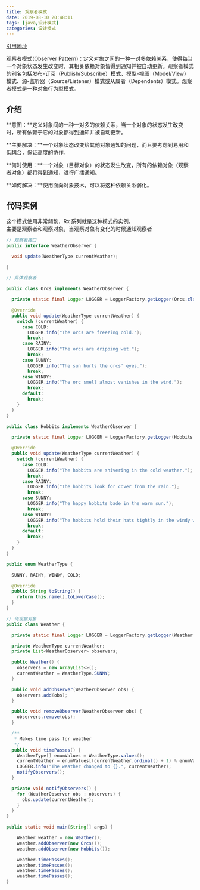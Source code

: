```yaml
---
title: 观察者模式
date: 2019-08-10 20:48:11
tags: [java,设计模式]
categories: 设计模式
---
```


[引用地址](https://github.com/iluwatar/java-design-patterns) 

观察者模式(Observer Pattern)：定义对象之间的一种一对多依赖关系，使得每当一个对象状态发生改变时，其相关依赖对象皆得到通知并被自动更新。观察者模式的别名包括发布-订阅（Publish/Subscribe）模式、模型-视图（Model/View）模式、源-监听器（Source/Listener）模式或从属者（Dependents）模式。观察者模式是一种对象行为型模式。

## 介绍
**意图：**定义对象间的一种一对多的依赖关系，当一个对象的状态发生改变时，所有依赖于它的对象都得到通知并被自动更新。

**主要解决：**一个对象状态改变给其他对象通知的问题，而且要考虑到易用和低耦合，保证高度的协作。

**何时使用：**一个对象（目标对象）的状态发生改变，所有的依赖对象（观察者对象）都将得到通知，进行广播通知。

**如何解决：**使用面向对象技术，可以将这种依赖关系弱化。

## 代码实例
这个模式使用非常频繁，Rx 系列就是这种模式的实例。   
主要是观察者和观察对象，当观察对象有变化的时候通知观察者  


```java
// 观察者接口
public interface WeatherObserver {

  void update(WeatherType currentWeather);

}

// 具体观察者

public class Orcs implements WeatherObserver {

  private static final Logger LOGGER = LoggerFactory.getLogger(Orcs.class);

  @Override
  public void update(WeatherType currentWeather) {
    switch (currentWeather) {
      case COLD:
        LOGGER.info("The orcs are freezing cold.");
        break;
      case RAINY:
        LOGGER.info("The orcs are dripping wet.");
        break;
      case SUNNY:
        LOGGER.info("The sun hurts the orcs' eyes.");
        break;
      case WINDY:
        LOGGER.info("The orc smell almost vanishes in the wind.");
        break;
      default:
        break;
    }
  }
}

public class Hobbits implements WeatherObserver {

  private static final Logger LOGGER = LoggerFactory.getLogger(Hobbits.class);

  @Override
  public void update(WeatherType currentWeather) {
    switch (currentWeather) {
      case COLD:
        LOGGER.info("The hobbits are shivering in the cold weather.");
        break;
      case RAINY:
        LOGGER.info("The hobbits look for cover from the rain.");
        break;
      case SUNNY:
        LOGGER.info("The happy hobbits bade in the warm sun.");
        break;
      case WINDY:
        LOGGER.info("The hobbits hold their hats tightly in the windy weather.");
        break;
      default:
        break;
    }
  }
}

public enum WeatherType {

  SUNNY, RAINY, WINDY, COLD;

  @Override
  public String toString() {
    return this.name().toLowerCase();
  }
}

// 待观察对象
public class Weather {

  private static final Logger LOGGER = LoggerFactory.getLogger(Weather.class);

  private WeatherType currentWeather;
  private List<WeatherObserver> observers;

  public Weather() {
    observers = new ArrayList<>();
    currentWeather = WeatherType.SUNNY;
  }

  public void addObserver(WeatherObserver obs) {
    observers.add(obs);
  }

  public void removeObserver(WeatherObserver obs) {
    observers.remove(obs);
  }

  /**
   * Makes time pass for weather
   */
  public void timePasses() {
    WeatherType[] enumValues = WeatherType.values();
    currentWeather = enumValues[(currentWeather.ordinal() + 1) % enumValues.length];
    LOGGER.info("The weather changed to {}.", currentWeather);
    notifyObservers();
  }

  private void notifyObservers() {
    for (WeatherObserver obs : observers) {
      obs.update(currentWeather);
    }
  }
}

public static void main(String[] args) {

    Weather weather = new Weather();
    weather.addObserver(new Orcs());
    weather.addObserver(new Hobbits());

    weather.timePasses();
    weather.timePasses();
    weather.timePasses();
    weather.timePasses();
}
```
